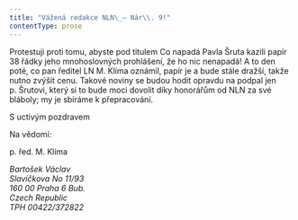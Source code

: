 ```yaml
---
title: "Vážená redakce NLN\_– Nár\\. 9!"
contentType: prose
---
```


<section>

Protestuji proti tomu, abyste pod titulem Co napadá Pavla Šruta kazili papír 38 řádky jeho mnohoslovných prohlášení, že ho nic nenapadá! A to den poté, co pan ředitel LN M. Klíma oznámil, papír je a bude stále dražší, takže nutno zvýšit cenu. Takové noviny se budou hodit opravdu na podpal jen p. Šrutovi, který si to bude moci dovolit díky honorářům od NLN za své bláboly; my je sbíráme k přepracování.

</section>

<section>

S uctivým pozdravem

</section>

<section>

Na vědomí:

p. řed. M. Klíma

</section>

<section>

_Bartošek Václav  
Slavíčkova No 11/93  
160 00 Praha 6 Bub.  
Czech Republic  
TPH 00422/372822_

</section>
